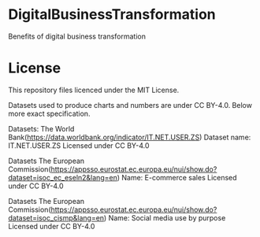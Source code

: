 # DigitalBusinessTransformation
Benefits of digital business transformation

# License
This repository files licenced under the MIT License.

Datasets used to produce charts and numbers are under CC BY-4.0. Below more exact specification.

Datasets:
The World Bank(https://data.worldbank.org/indicator/IT.NET.USER.ZS)
Dataset name: IT.NET.USER.ZS
Licensed under CC BY-4.0

Datasets
The European Commission(https://appsso.eurostat.ec.europa.eu/nui/show.do?dataset=isoc_ec_eseln2&lang=en)
Name: E-commerce sales
Licensed under CC BY-4.0

Datasets
The European Commission(https://appsso.eurostat.ec.europa.eu/nui/show.do?dataset=isoc_cismp&lang=en)
Name:  Social media use by purpose
Licensed under CC BY-4.0

